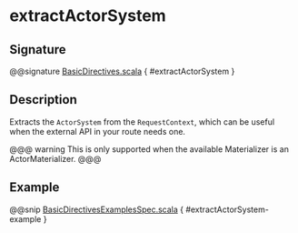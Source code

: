 # extractActorSystem

## Signature

@@signature [BasicDirectives.scala](../../../../../../../../../akka-http/src/main/scala/akka/http/scaladsl/server/directives/BasicDirectives.scala) { #extractActorSystem }

## Description

Extracts the `ActorSystem` from the `RequestContext`, which can be useful when the external API
in your route needs one.

@@@ warning
This is only supported when the available Materializer is an ActorMaterializer.
@@@

## Example

@@snip [BasicDirectivesExamplesSpec.scala](../../../../../../../test/scala/docs/http/scaladsl/server/directives/BasicDirectivesExamplesSpec.scala) { #extractActorSystem-example }

